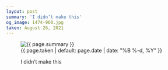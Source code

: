```yaml
---
layout: post
summary: 'I didn’t make this'
og_image: 1474-960.jpg
taken: August 26, 2021
---
```


<figure class="post">
<img alt="{{ page.summary }}" sizes="(min-width: 700px) 50vw, calc(100vw - 2rem)" src="{{ site.assets_url }}/1474-480.jpg" srcset="{{ site.assets_url }}/1474-240.jpg 240w, {{ site.assets_url }}/1474-480.jpg 480w, {{ site.assets_url }}/1474-720.jpg 720w, {{ site.assets_url }}/1474-960.jpg 960w"/>
<figcaption>
<time>{{ page.taken | default: page.date | date: "%B %-d, %Y" }}</time>
<p>I didn’t make this</p>
</figcaption>
</figure>
